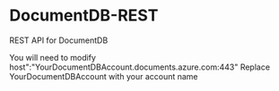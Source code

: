 # DocumentDB-REST
REST API for DocumentDB

You will need to modify host":"YourDocumentDBAccount.documents.azure.com:443"
Replace YourDocumentDBAccount with your account name


